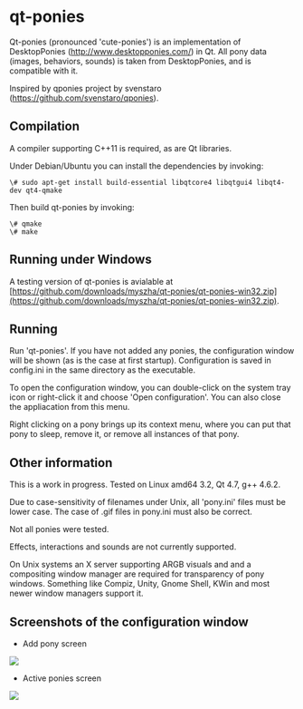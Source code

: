 qt-ponies
=========

Qt-ponies (pronounced 'cute-ponies') is an implementation of DesktopPonies (http://www.desktopponies.com/) in Qt.
All pony data (images, behaviors, sounds) is taken from DesktopPonies, and is compatible with it.

Inspired by qponies project by svenstaro (https://github.com/svenstaro/qponies).

Compilation
-----------
A compiler supporting C++11 is required, as are Qt libraries.

Under Debian/Ubuntu you can install the dependencies by invoking:

    \# sudo apt-get install build-essential libqtcore4 libqtgui4 libqt4-dev qt4-qmake

Then build qt-ponies by invoking:

    \# qmake  
    \# make  

Running under Windows
-------
A testing version of qt-ponies is avialable at [https://github.com/downloads/myszha/qt-ponies/qt-ponies-win32.zip](https://github.com/downloads/myszha/qt-ponies/qt-ponies-win32.zip).

Running
-------
Run 'qt-ponies'. If you have not added any ponies, the configuration window
will be shown (as is the case at first startup). Configuration is saved
in config.ini in the same directory as the executable.

To open the configuration window, you can double-click on the system tray 
icon or right-click it and choose 'Open configuration'. You can also close
the appliacation from this menu.

Right clicking on a pony brings up its context menu, where you can put that
pony to sleep, remove it, or remove all instances of that pony.


Other information
-----------------
This is a work in progress.
Tested on Linux amd64 3.2, Qt 4.7, g++ 4.6.2.

Due to case-sensitivity of filenames under Unix, all 'pony.ini' files 
must be lower case. The case of .gif files in pony.ini must also be 
correct.

Not all ponies were tested.

Effects, interactions and sounds are not currently supported.

On Unix systems an X server supporting ARGB visuals and and a compositing 
window manager are required for transparency of pony windows. Something like
Compiz, Unity, Gnome Shell, KWin and most newer window managers support it.


Screenshots of the configuration window
---------------------------------------

* Add pony screen
 
![](http://i.imgur.com/7fpXG.png)


* Active ponies screen

![](http://i.imgur.com/rLhjM.png)
